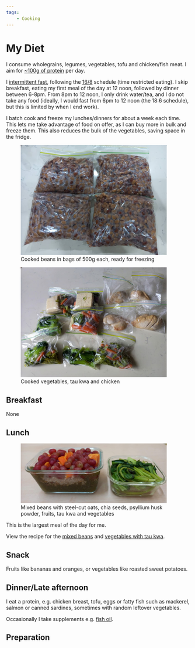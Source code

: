 ```yaml
---
tags:
    - Cooking
---
```


# My Diet

I consume wholegrains, legumes, vegetables, tofu and chicken/fish meat. I aim for [~100g of protein][protein] per day.

I [intermittent fast][if-schedule], following the [16/8][16/8] schedule (time restricted eating). I skip breakfast, eating my first meal of the day at 12 noon, followed by dinner between 6-8pm. From 8pm to 12 noon, I only drink water/tea, and I do not take any food (ideally, I would fast from 6pm to 12 noon (the 18:6 schedule), but this is limited by when I end work).

I batch cook and freeze my lunches/dinners for about a week each time. This lets me take advantage of food on offer, as I can buy more in bulk and freeze them. This also reduces the bulk of the vegetables, saving space in the fridge.

<figure>
  <div style="max-width: 400px"><img src="/static/images/2022-08-01/beans.jpg" alt="Cooked beans" loading="lazy"/></div>
  <figcaption>Cooked beans in bags of 500g each, ready for freezing<figcaption/>
</figure>

<figure>
  <div style="max-width: 400px"><img src="/static/images/2022-08-01/vegetables-chicken.jpg" alt="Cooked vegetables and chicken" loading="lazy"/></div>
  <figcaption>Cooked vegetables, tau kwa and chicken<figcaption/>
</figure>


## Breakfast

None

## Lunch

<figure>
  <div style="max-width: 400px"><img src="/static/images/2022-08-01/lunch.jpg" alt="Lunch" loading="lazy"/></div>
  <figcaption>Mixed beans with steel-cut oats, chia seeds, psyllium husk powder, fruits, tau kwa and vegetables<figcaption/>
</figure>

This is the largest meal of the day for me.

View the recipe for the [mixed beans][mixed-beans-recipe] and [vegetables with tau kwa][vegetable-recipe].

## Snack

Fruits like bananas and oranges, or vegetables like roasted sweet potatoes.

## Dinner/Late afternoon

I eat a protein, e.g. chicken breast, tofu, eggs or fatty fish such as mackerel, salmon or canned sardines, sometimes with random leftover vegetables.

Occasionally I take supplements e.g. [fish oil][fish-oil].

## Preparation

[16/8]: https://www.healthline.com/nutrition/16-8-intermittent-fasting
[beta-glucan]: https://www.healthline.com/nutrition/beta-glucan-heart-healthy
[fish-oil]: 2022-10-28-nutrition-and-health.md#omega-3
[iarc-red-meat]: https://www.iarc.who.int/wp-content/uploads/2018/11/Monographs-QA_Vol114.pdf
[if-schedule]: 2022-10-28-nutrition-and-health.md#intermittent-fasting
[matcha-powder]: 2022-10-28-nutrition-and-health.md#green-tea
[protein-requirement]: https://exrx.net/Nutrition/Protein#Requirements
[protein]: 2022-10-28-nutrition-and-health.md#protein
[psyllium]: 2022-10-28-nutrition-and-health.md#fibre
[soaking]: 2022-10-28-nutrition-and-health.md#cooking-methods
[supplements]: 2022-10-28-nutrition-and-health.md#supplements
[satiety]: 2022-10-28-nutrition-and-health.md#satiety-index
[mixed-beans-recipe]: https://recipes.nicholaslyz.com/explore/recipes/bbc37612-578a-41ef-ae07-e561dc32ef20/nicholas-lunch
[vegetable-recipe]: https://recipes.nicholaslyz.com/explore/recipes/bbc37612-578a-41ef-ae07-e561dc32ef20/vegetables-with-tau-kwa
